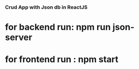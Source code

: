 ### Crud App with Json db in ReactJS
# for backend run: npm run json-server 
# for frontend run : npm start
